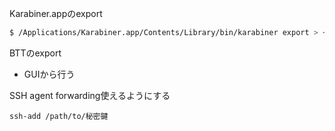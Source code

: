 
Karabiner.appのexport

```sh
$ /Applications/Karabiner.app/Contents/Library/bin/karabiner export > ~/Desktop/karabiner-import.sh
```

BTTのexport
- GUIから行う

SSH agent forwarding使えるようにする

```
ssh-add /path/to/秘密鍵
```

